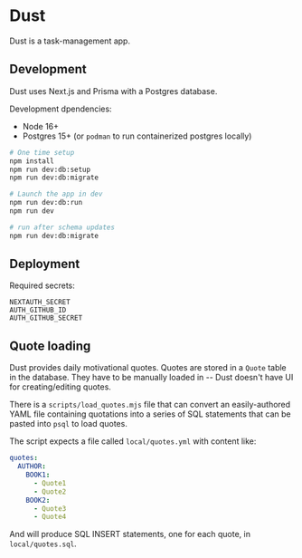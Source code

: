# Dust

Dust is a task-management app.

## Development

Dust uses Next.js and Prisma with a Postgres database.

Development dpendencies:

- Node 16+
- Postgres 15+ (or `podman` to run containerized postgres locally)

```bash
# One time setup
npm install
npm run dev:db:setup
npm run dev:db:migrate

# Launch the app in dev
npm run dev:db:run
npm run dev

# run after schema updates
npm run dev:db:migrate
```

## Deployment

Required secrets:

```
NEXTAUTH_SECRET
AUTH_GITHUB_ID
AUTH_GITHUB_SECRET
```

## Quote loading

Dust provides daily motivational quotes. Quotes are stored in a `Quote` table in the database. They have to be manually loaded in -- Dust doesn't have UI for creating/editing quotes.

There is a `scripts/load_quotes.mjs` file that can convert an easily-authored YAML file containing quotations into a series of SQL statements that can be pasted into `psql` to load quotes.

The script expects a file called `local/quotes.yml` with content like:

```yaml
quotes:
  AUTHOR:
    BOOK1:
      - Quote1
      - Quote2
    BOOK2:
      - Quote3
      - Quote4
```

And will produce SQL INSERT statements, one for each quote, in `local/quotes.sql`.